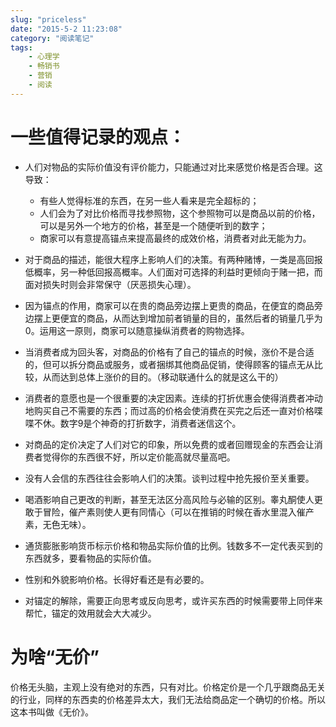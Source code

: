 ```yaml
---
slug: "priceless"
date: "2015-5-2 11:23:08"
category: "阅读笔记"
tags:
    - 心理学
    - 畅销书
    - 营销
    - 阅读
---
```

# 一些值得记录的观点：

- 人们对物品的实际价值没有评价能力，只能通过对比来感觉价格是否合理。这导致：
  - 有些人觉得标准的东西，在另一些人看来是完全超标的；
  - 人们会为了对比价格而寻找参照物，这个参照物可以是商品以前的价格，可以是另外一个地方的价格，甚至是一个随便听到的数字；
  - 商家可以有意提高锚点来提高最终的成效价格，消费者对此无能为力。
- 对于商品的描述，能很大程序上影响人们的决策。有两种赌博，一类是高回报低概率，另一种低回报高概率。人们面对可选择的利益时更倾向于赌一把，而面对损失时则会非常保守（厌恶损失心理）。
- 因为锚点的作用，商家可以在贵的商品旁边摆上更贵的商品，在便宜的商品旁边摆上更便宜的商品，从而达到增加前者销量的目的，虽然后者的销量几乎为0。运用这一原则，商家可以随意操纵消费者的购物选择。


- 当消费者成为回头客，对商品的价格有了自己的锚点的时候，涨价不是合适的，但可以拆分商品或服务，或者捆绑其他商品促销，使得顾客的锚点无从比较，从而达到总体上涨价的目的。（移动联通什么的就是这么干的）

- 消费者的意愿也是一个很重要的决定因素。连续的打折优惠会使得消费者冲动地购买自己不需要的东西；而过高的价格会使消费在买完之后还一直对价格喋喋不休。数字9是个神奇的打折数字，消费者迷信这个。

- 对商品的定价决定了人们对它的印象，所以免费的或者回赠现金的东西会让消费者觉得你的东西很不好，所以定价能高就尽量高吧。

- 没有人会信的东西往往会影响人们的决策。谈判过程中抢先报价至关重要。

- 喝酒影响自己更改的判断，甚至无法区分高风险与必输的区别。睾丸酮使人更敢于冒险，催产素则使人更有同情心（可以在推销的时候在香水里混入催产素，无色无味）。

- 通货膨胀影响货币标示价格和物品实际价值的比例。钱数多不一定代表买到的东西就多，要看物品的实际价值。

- 性别和外貌影响价格。长得好看还是有必要的。

- 对锚定的解除，需要正向思考或反向思考，或许买东西的时候需要带上同伴来帮忙，锚定的效用就会大大减少。

# 为啥“无价”

价格无头脑，主观上没有绝对的东西，只有对比。价格定价是一个几乎跟商品无关的行业，同样的东西卖的价格差异太大，我们无法给商品定一个确切的价格。所以这本书叫做《无价》。